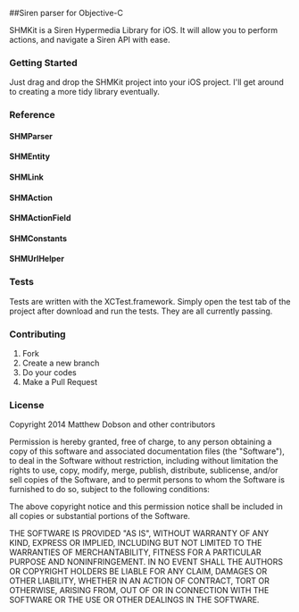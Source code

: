 ##Siren parser for Objective-C

SHMKit is a Siren Hypermedia Library for iOS. It will allow you to perform actions, and navigate a Siren API with ease.

### Getting Started

Just drag and drop the SHMKit project into your iOS project. I'll get around to creating a more tidy library eventually.

### Reference

#### SHMParser

#### SHMEntity

#### SHMLink

#### SHMAction

#### SHMActionField

#### SHMConstants

#### SHMUrlHelper

### Tests

Tests are written with the XCTest.framework. Simply open the test tab of the project after download and run the tests. They are all currently passing.

### Contributing

1. Fork
2. Create a new branch
3. Do your codes
4. Make a Pull Request

### License

Copyright 2014 Matthew Dobson and other contributors

Permission is hereby granted, free of charge, to any person obtaining
a copy of this software and associated documentation files (the
"Software"), to deal in the Software without restriction, including
without limitation the rights to use, copy, modify, merge, publish,
distribute, sublicense, and/or sell copies of the Software, and to
permit persons to whom the Software is furnished to do so, subject to
the following conditions:

The above copyright notice and this permission notice shall be
included in all copies or substantial portions of the Software.

THE SOFTWARE IS PROVIDED "AS IS", WITHOUT WARRANTY OF ANY KIND,
EXPRESS OR IMPLIED, INCLUDING BUT NOT LIMITED TO THE WARRANTIES OF
MERCHANTABILITY, FITNESS FOR A PARTICULAR PURPOSE AND
NONINFRINGEMENT. IN NO EVENT SHALL THE AUTHORS OR COPYRIGHT HOLDERS BE
LIABLE FOR ANY CLAIM, DAMAGES OR OTHER LIABILITY, WHETHER IN AN ACTION
OF CONTRACT, TORT OR OTHERWISE, ARISING FROM, OUT OF OR IN CONNECTION
WITH THE SOFTWARE OR THE USE OR OTHER DEALINGS IN THE SOFTWARE.
